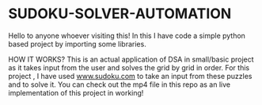 # SUDOKU-SOLVER-AUTOMATION
Hello to anyone whoever visiting this!
In this I have code a simple python based project by importing some libraries.

HOW IT WORKS?
This is an actual application of DSA in small/basic project as it takes input from the user and solves the grid by grid in order.
For this project , I have used www.sudoku.com to take an input from these puzzles and to solve it.
You can check out the mp4 file in this repo as an live implementation of this project in working!
